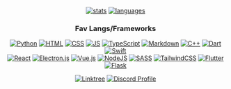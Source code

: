 <div align='center'>

<!--   # im endy and i code random stuff -->
 
  [![stats](https://github-readme-stats.vercel.app/api?username=Endy3032&custom_title=GitHub%20Stats&count_private=true&show_icons=true&theme=nord&bg_color=-60,0e1420,262c38&icon_color=81A1C1&border_radius=10&border_color=2e3440&hide=stars&line_height=24)](https://github.com/anuraghazra/github-readme-stats)
  [![languages](https://github-readme-stats.vercel.app/api/top-langs/?username=Endy3032&theme=nord&bg_color=-45,0e1420,1e2430&border_radius=10&border_color=2e3440&layout=compact&card_width=275)](https://github.com/anuraghazra/github-readme-stats)
  
<!--   [![views](https://komarev.com/ghpvc/?username=Endy3032&color=1e2430&style=flat-square)](https://github.com/antonkomarev/github-profile-views-counter) -->

 ### Fav Langs/Frameworks

 [![Python](https://img.shields.io/badge/python-Python?style=for-the-badge&logo=python&color=1E2430&logoColor=ECEFF4)](https://python.org/)
 [![HTML](https://img.shields.io/badge/html-HTML.svg?style=for-the-badge&logo=html5&color=1E2430&logoColor=ECEFF4)](https://developer.mozilla.org/en-US/docs/Web/HTML)
 [![CSS](https://img.shields.io/badge/css-CSS.svg?style=for-the-badge&logo=css3&color=1E2430&logoColor=ECEFF4)](https://developer.mozilla.org/en-US/docs/Web/CSS)
 [![JS](https://img.shields.io/badge/JS-JavaScript.svg?style=for-the-badge&logo=javascript&color=1E2430&logoColor=ECEFF4)](https://www.javascript.com/)
 [![TypeScript](https://img.shields.io/badge/typescript-TypeScript.svg?style=for-the-badge&logo=typescript&color=1E2430&logoColor=ECEFF4)](https://www.typescriptlang.org/)
 [![Markdown](https://img.shields.io/badge/markdown-Markdown.svg?style=for-the-badge&logo=markdown&color=1E2430&logoColor=ECEFF4)](https://daringfireball.net/projects/markdown/)
 [![C++](https://img.shields.io/badge/c++-CPP.svg?style=for-the-badge&logo=c%2B%2B&color=1E2430&logoColor=ECEFF4)](https://www.cplusplus.com/)
 [![Dart](https://img.shields.io/badge/dart-Dart.svg?style=for-the-badge&logo=dart&color=1E2430&logoColor=ECEFF4)](https://dart.dev/)
 [![Swift](https://img.shields.io/badge/swift-Swift?style=for-the-badge&logo=swift&color=1E2430&logoColor=ECEFF4)](https://developer.apple.com/swift/)  
 [![React](https://img.shields.io/badge/react-React.svg?style=for-the-badge&logo=react&color=1E2430&logoColor=ECEFF4)](https://reactjs.org/)
 [![Electron.js](https://img.shields.io/badge/ElectronJS-ElectronJS?style=for-the-badge&logo=Electron&color=1E2430&logoColor=ECEFF4)](https://electronjs.org/)
 [![Vue.js](https://img.shields.io/badge/vuejs-Vue.svg?style=for-the-badge&logo=vuedotjs&color=1E2430&logoColor=ECEFF4)](https://vuejs.org/)
 [![NodeJS](https://img.shields.io/badge/nodejs-NodeJS?style=for-the-badge&logo=node.js&color=1E2430&logoColor=ECEFF4)](http://nodejs.dev/)
 [![SASS](https://img.shields.io/badge/SASS-SASS.svg?style=for-the-badge&logo=SASS&color=1E2430&logoColor=ECEFF4)](https://sass-lang.com/)
 [![TailwindCSS](https://img.shields.io/badge/tailwindcss-Tailwind.svg?style=for-the-badge&logo=tailwind-css&color=1E2430&logoColor=ECEFF4)](https://tailwindcss.com/)
 [![Flutter](https://img.shields.io/badge/Flutter-Flutter.svg?style=for-the-badge&logo=Flutter&color=1E2430&logoColor=ECEFF4)](https://flutter.dev/)
 [![Flask](https://img.shields.io/badge/flask-Flask.svg?style=for-the-badge&logo=flask&color=1E2430&logoColor=ECEFF4)](https://flask.palletsprojects.com/)

 [![Linktree](https://img.shields.io/badge/Stalk%20Me-Linktree?style=for-the-badge&logo=linktree&color=0EB484&logoColor=FFFFFF)](https://linktr.ee/Endy3032)
 [![Discord Profile](https://img.shields.io/badge/Discord%20Profile-Discord?style=for-the-badge&logo=discord&color=5865F2&logoColor=FFFFFF)](https://discord.com/users/554680253876928512)

</div>

<!--
**Endy3032/Endy3032** is a ✨ _special_ ✨ repository because its `README.md` (this file) appears on your GitHub profile.

Here are some ideas to get you started:

- 🔭 Working on a Discord.JS bot - [Repo](https://github.com/Endy3032/EndyJS) - [Replit](https://replit.com/@Enderhoang/EndyJS)
- 🌱 I’m currently learning stuff
- 👯 I’m looking to collaborate on nothin
- 🤔 I’m looking for help with nothing (atm)
- 💬 Ask me about nothing
- 📫 How to reach me: view linktree above
- 😄 Pronouns: ~~male pronoun~~ he/him
- ⚡ Fun fact: my name is my name, very fun indeed

hmmmmmmmmmmmmmmmmmmm
-->
